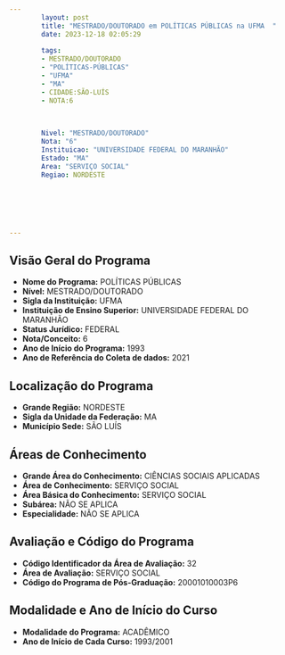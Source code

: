```yaml
---
        layout: post
        title: "MESTRADO/DOUTORADO em POLÍTICAS PÚBLICAS na UFMA  "
        date: 2023-12-18 02:05:29
     
        tags:
        - MESTRADO/DOUTORADO
        - "POLÍTICAS-PÚBLICAS"
        - "UFMA"
        - "MA"
        - CIDADE:SÃO-LUÍS
        - NOTA:6
        
       

        Nivel: "MESTRADO/DOUTORADO"
        Nota: "6"
        Instituicao: "UNIVERSIDADE FEDERAL DO MARANHÃO"
        Estado: "MA"
        Area: "SERVIÇO SOCIAL"
        Regiao: NORDESTE
        
        
        
        
        
        
---
```

## Visão Geral do Programa
- **Nome do Programa:** POLÍTICAS PÚBLICAS
- **Nível:** MESTRADO/DOUTORADO
- **Sigla da Instituição:** UFMA
- **Instituição de Ensino Superior:** UNIVERSIDADE FEDERAL DO MARANHÃO
- **Status Jurídico:** FEDERAL
- **Nota/Conceito:** 6
- **Ano de Início do Programa:** 1993
- **Ano de Referência do Coleta de dados:** 2021

## Localização do Programa
- **Grande Região:** NORDESTE
- **Sigla da Unidade da Federação:** MA
- **Município Sede:** SÃO LUÍS

## Áreas de Conhecimento
- **Grande Área do Conhecimento:** CIÊNCIAS SOCIAIS APLICADAS
- **Área de Conhecimento:** SERVIÇO SOCIAL
- **Área Básica do Conhecimento:** SERVIÇO SOCIAL
- **Subárea:** NÃO SE APLICA
- **Especialidade:** NÃO SE APLICA

## Avaliação e Código do Programa
- **Código Identificador da Área de Avaliação:** 32
- **Área de Avaliação:** SERVIÇO SOCIAL
- **Código do Programa de Pós-Graduação:** 20001010003P6


## Modalidade e Ano de Início do Curso
- **Modalidade do Programa:** ACADÊMICO
- **Ano de Início de Cada Curso:** 1993/2001
